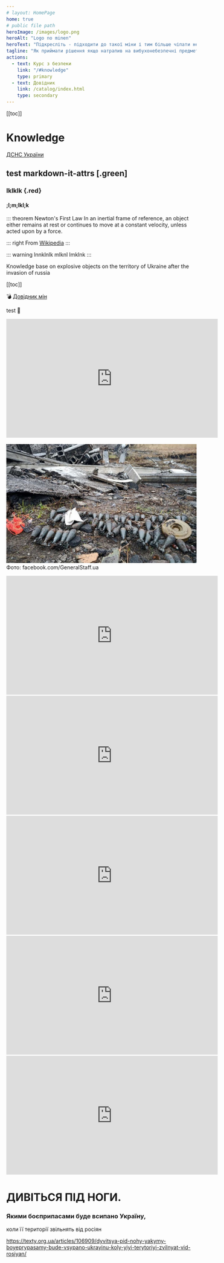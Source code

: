 ```yaml
---
# layout: HomePage
home: true
# public file path
heroImage: /images/logo.png
heroAlt: "Logo no minen"
heroText: "Підкресліть - підходити до такої міни і тим більше чіпати не можна в жодному разі."
tagline: "Як приймати рішення якщо натрапив на вибухонебезпечні предмети в Україні після нападу росії"
actions:
  - text: Курс з безпеки
    link: "/#knowledge"
    type: primary
  - text: Довідник
    link: /catalog/index.html
    type: secondary
---
```


[[toc]]

# Knowledge 
[ДСНС України](dsns-gallery.md)


## test markdown-it-attrs [.green]

### lklklk {.red}

#### ;l;m;lkl;k

::: theorem Newton's First Law
In an inertial frame of reference, an object either remains at rest or continues to move at a constant velocity, unless acted upon by a force.

::: right
From [Wikipedia](https://en.wikipedia.org/wiki/Newton%27s_laws_of_motion)
:::




::: warning
lnnklnlk
mlknl
lmklnk
:::


Knowledge base on explosive objects on the territory of Ukraine after the invasion of russia

[[toc]]

💣 [Довідник мін](./catalog/index.md)

test 🤨

<iframe width="560" height="315" src="https://www.youtube.com/embed/MPAUSe4bX7U" title="YouTube video player" frameborder="0" allow="accelerometer; autoplay; clipboard-write; encrypted-media; gyroscope; picture-in-picture" allowfullscreen></iframe>



![](./assets/bombs.png)
Фото: facebook.com/GeneralStaff.ua

<iframe width="560" height="315" src="https://www.youtube.com/embed/98NwayIhG9M" title="YouTube video player" frameborder="0" allow="accelerometer; autoplay; clipboard-write; encrypted-media; gyroscope; picture-in-picture" allowfullscreen></iframe>

<iframe width="560" height="315" src="https://www.youtube.com/embed/0JjXQUHzdhY" title="YouTube video player" frameborder="0" allow="accelerometer; autoplay; clipboard-write; encrypted-media; gyroscope; picture-in-picture" allowfullscreen></iframe>

<iframe width="560" height="315" src="https://www.youtube.com/embed/-DekGvcqboM" title="YouTube video player" frameborder="0" allow="accelerometer; autoplay; clipboard-write; encrypted-media; gyroscope; picture-in-picture" allowfullscreen></iframe>

<iframe width="560" height="315" src="https://www.youtube.com/embed/Aw8RrKS_y_Q" title="YouTube video player" frameborder="0" allow="accelerometer; autoplay; clipboard-write; encrypted-media; gyroscope; picture-in-picture" allowfullscreen></iframe>

<iframe width="560" height="315" src="https://www.youtube.com/embed/videoseries?list=PLJ2-31j4oXT7YNWjqt5fV70BK3pqs5pW-" title="YouTube video player" frameborder="0" allow="accelerometer; autoplay; clipboard-write; encrypted-media; gyroscope; picture-in-picture" allowfullscreen></iframe>

# ДИВІТЬСЯ ПІД НОГИ.

### Якими боєприпасами буде всипано Україну,  
коли її території звільнять від росіян

https://texty.org.ua/articles/106909/dyvitsya-pid-nohy-yakymy-boyeprypasamy-bude-vsypano-ukrayinu-koly-yiyi-terytoriyi-zvilnyat-vid-rosiyan/